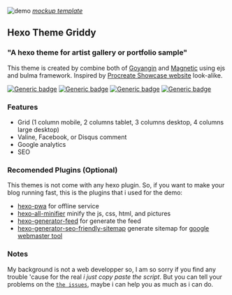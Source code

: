 ![demo](https://github.com/sira313/hexo-theme-griddy/raw/master/mockup.jpg)
[_mockup template_](https://www.freepik.com/free-psd/laptop-mobile-mock-up-design_1053178.htm)

## Hexo Theme Griddy

### "A hexo theme for artist gallery or portfolio sample"

This theme is created by combine both of [Goyangin](https://github.com/g3xx/goyangin) and [Magnetic](https://github.com/klugjo/hexo-theme-magnetic) using ejs and bulma framework. Inspired by [Procreate Showcase website](https://procreate.art/showcase) look-alike.

[![Generic badge](https://img.shields.io/badge/Demo-Aflasio-brightgreen.svg)](https://hexo-theme-griddy.aflasio.art/) [![Generic badge](https://img.shields.io/badge/Instalation-Read&nbsp;on&nbsp;Wiki-important.svg)](https://github.com/sira313/hexo-theme-griddy/wiki) [![Generic badge](https://img.shields.io/badge/Donate-Paypal-blueviolet.svg)](https://paypal.me/aflasio) [![Generic badge](https://img.shields.io/badge/Lisence-MIT-informational.svg)](https://github.com/sira313/hexo-theme-griddy/blob/master/LICENSE)

### Features
- Grid (1 column mobile, 2 columns tablet, 3 columns desktop, 4 columns large desktop)
- Valine, Facebook, or Disqus comment
- Google analytics
- SEO

### Recomended Plugins (Optional)
This themes is not come with any hexo plugin. So, if you want to make your blog running fast, this is the plugins that i used for the demo:
- [hexo-pwa](https://github.com/lavas-project/hexo-pwa) for offline service
- [hexo-all-minifier](https://github.com/chenzhutian/hexo-all-minifier) minify the js, css, html, and pictures
- [hexo-generator-feed](https://github.com/hexojs/hexo-generator-feed) for generate the feed
- [hexo-generator-seo-friendly-sitemap](https://github.com/ludoviclefevre/hexo-generator-seo-friendly-sitemap) generate sitemap for [google webmaster tool](https://search.google.com/search-console)

### Notes
My background is not a web developper so, I am so sorry if you find any trouble 'cause for the real _i just copy paste the script_. But you can tell your problems on the [`the issues`](https://github.com/sira313/hexo-theme-griddy/issues), maybe i can help you as much as i can do.
